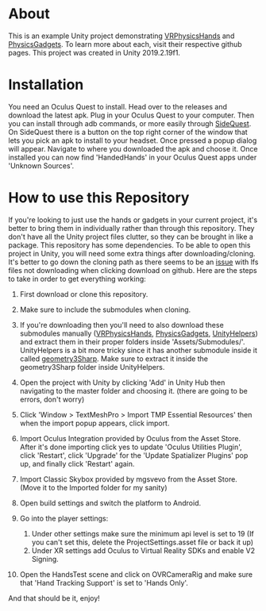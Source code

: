 # About
This is an example Unity project demonstrating [VRPhysicsHands](https://github.com/oxters168/VRPhysicsHands)
and [PhysicsGadgets](https://github.com/oxters168/PhysicsGadgets). To learn more about each, visit their respective
github pages. This project was created in Unity 2019.2.19f1.

# Installation
You need an Oculus Quest to install. Head over to the releases and download the latest apk. Plug in your Oculus Quest
to your computer. Then you can install through adb commands, or more easily through [SideQuest](https://sidequestvr.com).
On SideQuest there is a button on the top right corner of the window that lets you pick an apk to install to your headset.
Once pressed a popup dialog will appear. Navigate to where you downloaded the apk and choose it. Once installed you can now
find 'HandedHands' in your Oculus Quest apps under 'Unknown Sources'.

# How to use this Repository
If you're looking to just use the hands or gadgets in your current project, it's better to bring them in individually rather than through this repository. They don't have all the Unity project files clutter, so they can be brought in like a package. This repository has some dependencies. To be able to open this project in Unity, you will need some extra things after downloading/cloning. It's better to go down the cloning path as there seems to be an [issue](https://github.com/git-lfs/git-lfs/issues/903) with lfs files not downloading when clicking download on github. Here are the steps to take in order to get everything working:

1. First download or clone this repository.

1. Make sure to include the submodules when cloning.

1. If you're downloading then you'll need to also download these submodules manually ([VRPhysicsHands](https://github.com/oxters168/VRPhysicsHands), [PhysicsGadgets](https://github.com/oxters168/PhysicsGadgets), [UnityHelpers](https://github.com/oxters168/UnityHelpers)) and extract them in their proper folders inside 'Assets/Submodules/'. UnityHelpers is a bit more tricky since it has another submodule inside it called [geometry3Sharp](https://github.com/gradientspace/geometry3Sharp/tree/79829341d6c225375128c32cd4720dd48f970c6e). Make sure to extract it inside the geometry3Sharp folder inside UnityHelpers.

1. Open the project with Unity by clicking 'Add' in Unity Hub then navigating to the master folder and choosing it. (there are going to be errors, don't worry)

1. Click 'Window > TextMeshPro > Import TMP Essential Resources' then when the import popup appears, click import.

1. Import Oculus Integration provided by Oculus from the Asset Store. After it's done importing click yes to update 'Oculus Utilities Plugin', click 'Restart', click 'Upgrade' for the 'Update Spatializer Plugins' pop up, and finally click 'Restart' again.

1. Import Classic Skybox provided by mgsvevo from the Asset Store. (Move it to the Imported folder for my sanity)

1. Open build settings and switch the platform to Android.

1. Go into the player settings:
   1. Under other settings make sure the minimum api level is set to 19 (If you can't set this, delete the ProjectSettings.asset file or back it up)
   1. Under XR settings add Oculus to Virtual Reality SDKs and enable V2 Signing.

1. Open the HandsTest scene and click on OVRCameraRig and make sure that 'Hand Tracking Support' is set to 'Hands Only'.

And that should be it, enjoy!
